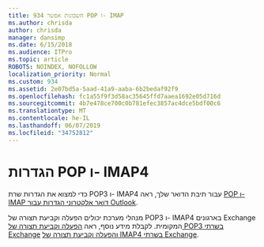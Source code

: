 ```yaml
---
title: 934 חשבונות אפשר POP ו- IMAP
ms.author: chrisda
author: chrisda
manager: dansimp
ms.date: 6/15/2018
ms.audience: ITPro
ms.topic: article
ROBOTS: NOINDEX, NOFOLLOW
localization_priority: Normal
ms.custom: 934
ms.assetid: 2e07bd5a-5aad-41a9-aaba-6b2bedaf92f9
ms.openlocfilehash: fc1a55f9f3d58ac35645ffd7aaea1692e05d716d
ms.sourcegitcommit: 4b7e478ce700c0b781efec3857ac4dce5bdf00c6
ms.translationtype: MT
ms.contentlocale: he-IL
ms.lasthandoff: 06/07/2019
ms.locfileid: "34752812"
---
```

# <a name="pop-and-imap4-settings"></a>הגדרות POP ו- IMAP4

כדי למצוא את הגדרות שרת POP3 ו- IMAP4 עבור תיבת הדואר שלך, ראה [POP ו- IMAP דואר אלקטרוני הגדרות עבור Outlook](https://support.office.com/article/8361e398-8af4-4e97-b147-6c6c4ac95353.aspx).

מנהלי מערכת יכולים הפעלה וקביעת תצורה של POP3 ו- IMAP4 בארגונים Exchange המקומית. לקבלת מידע נוסף, ראה [הפעלה וקביעת תצורה של POP3 בשרתי Exchange](https://technet.microsoft.com/library/bb124934.aspx) [והפעלה וקביעת תצורה של IMAP4 בשרתי Exchange](https://technet.microsoft.com/library/bb124489.aspx).
